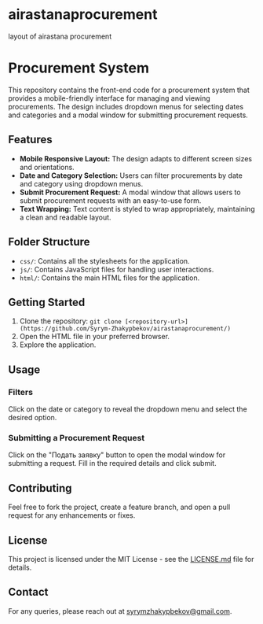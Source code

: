 # airastanaprocurement
layout of airastana procurement

# Procurement System

This repository contains the front-end code for a procurement system that provides a mobile-friendly interface for managing and viewing procurements. The design includes dropdown menus for selecting dates and categories and a modal window for submitting procurement requests.

## Features

- **Mobile Responsive Layout:** The design adapts to different screen sizes and orientations.
- **Date and Category Selection:** Users can filter procurements by date and category using dropdown menus.
- **Submit Procurement Request:** A modal window that allows users to submit procurement requests with an easy-to-use form.
- **Text Wrapping:** Text content is styled to wrap appropriately, maintaining a clean and readable layout.

## Folder Structure

- `css/`: Contains all the stylesheets for the application.
- `js/`: Contains JavaScript files for handling user interactions.
- `html/`: Contains the main HTML files for the application.

## Getting Started

1. Clone the repository: `git clone [<repository-url>](https://github.com/Syrym-Zhakypbekov/airastanaprocurement/)`
2. Open the HTML file in your preferred browser.
3. Explore the application.

## Usage

### Filters

Click on the date or category to reveal the dropdown menu and select the desired option.

### Submitting a Procurement Request

Click on the "Подать заявку" button to open the modal window for submitting a request. Fill in the required details and click submit.

## Contributing

Feel free to fork the project, create a feature branch, and open a pull request for any enhancements or fixes.

## License

This project is licensed under the MIT License - see the [LICENSE.md](LICENSE.md) file for details.

## Contact

For any queries, please reach out at [syrymzhakypbekov@gmail.com](mailto:syrymzhakypbekov@gmail.com).

